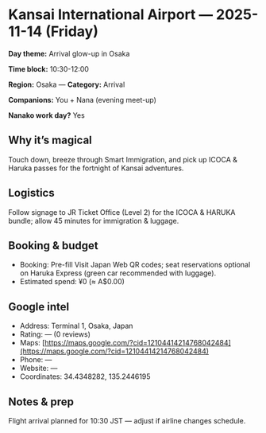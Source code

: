 # Kansai International Airport — 2025-11-14 (Friday)

**Day theme:** Arrival glow-up in Osaka

**Time block:** 10:30-12:00

**Region:** Osaka — **Category:** Arrival

**Companions:** You + Nana (evening meet-up)

**Nanako work day?** Yes

## Why it’s magical
Touch down, breeze through Smart Immigration, and pick up ICOCA & Haruka passes for the fortnight of Kansai adventures.

## Logistics
Follow signage to JR Ticket Office (Level 2) for the ICOCA & HARUKA bundle; allow 45 minutes for immigration & luggage.

## Booking & budget
- Booking: Pre-fill Visit Japan Web QR codes; seat reservations optional on Haruka Express (green car recommended with luggage).
- Estimated spend: ¥0 (≈ A$0.00)

## Google intel
- Address: Terminal 1, Osaka, Japan
- Rating: — (0 reviews)
- Maps: [https://maps.google.com/?cid=12104414214768042484](https://maps.google.com/?cid=12104414214768042484)
- Phone: —
- Website: —
- Coordinates: 34.4348282, 135.2446195

## Notes & prep
Flight arrival planned for 10:30 JST — adjust if airline changes schedule.
